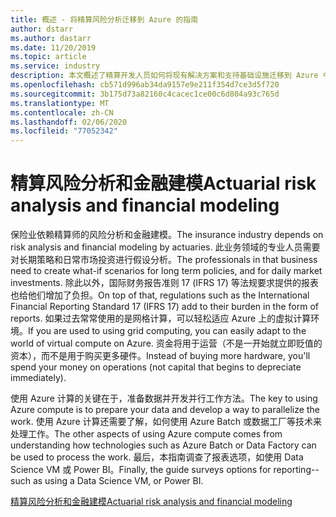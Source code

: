 ```yaml
---
title: 概述 - 将精算风险分析迁移到 Azure 的指南
author: dstarr
ms.author: dastarr
ms.date: 11/20/2019
ms.topic: article
ms.service: industry
description: 本文概述了精算开发人员如何将现有解决方案和支持基础设施迁移到 Azure 中。
ms.openlocfilehash: cb571d996ab34da9157e9e211f354d7ce3d5f720
ms.sourcegitcommit: 3b175d73a82160c4cacec1ce00c6d804a93c765d
ms.translationtype: MT
ms.contentlocale: zh-CN
ms.lasthandoff: 02/06/2020
ms.locfileid: "77052342"
---
```

# <a name="actuarial-risk-analysis-and-financial-modeling"></a><span data-ttu-id="ead27-103">精算风险分析和金融建模</span><span class="sxs-lookup"><span data-stu-id="ead27-103">Actuarial risk analysis and financial modeling</span></span>

<span data-ttu-id="ead27-104">保险业依赖精算师的风险分析和金融建模。</span><span class="sxs-lookup"><span data-stu-id="ead27-104">The insurance industry depends on risk analysis and financial modeling by actuaries.</span></span> <span data-ttu-id="ead27-105">此业务领域的专业人员需要对长期策略和日常市场投资进行假设分析。</span><span class="sxs-lookup"><span data-stu-id="ead27-105">The professionals in that business need to create what-if scenarios for long term policies, and for daily market investments.</span></span> <span data-ttu-id="ead27-106">除此以外，国际财务报告准则 17 (IFRS 17) 等法规要求提供的报表也给他们增加了负担。</span><span class="sxs-lookup"><span data-stu-id="ead27-106">On top of that, regulations such as the International Financial Reporting Standard 17 (IFRS 17) add to their burden in the form of reports.</span></span> <span data-ttu-id="ead27-107">如果过去常常使用的是网格计算，可以轻松适应 Azure 上的虚拟计算环境。</span><span class="sxs-lookup"><span data-stu-id="ead27-107">If you are used to using grid computing, you can easily adapt to the world of virtual compute on Azure.</span></span> <span data-ttu-id="ead27-108">资金将用于运营（不是一开始就立即贬值的资本），而不是用于购买更多硬件。</span><span class="sxs-lookup"><span data-stu-id="ead27-108">Instead of buying more hardware, you'll spend your money on operations (not capital that begins to depreciate immediately).</span></span>

<span data-ttu-id="ead27-109">使用 Azure 计算的关键在于，准备数据并开发并行工作方法。</span><span class="sxs-lookup"><span data-stu-id="ead27-109">The key to using Azure compute is to prepare your data and develop a way to parallelize the work.</span></span> <span data-ttu-id="ead27-110">使用 Azure 计算还需要了解，如何使用 Azure Batch 或数据工厂等技术来处理工作。</span><span class="sxs-lookup"><span data-stu-id="ead27-110">The other aspects of using Azure compute comes from understanding how technologies such as Azure Batch or Data Factory can be used to process the work.</span></span> <span data-ttu-id="ead27-111">最后，本指南调查了报表选项，如使用 Data Science VM 或 Power BI。</span><span class="sxs-lookup"><span data-stu-id="ead27-111">Finally, the guide surveys options for reporting--such as using a Data Science VM, or Power BI.</span></span>

[<span data-ttu-id="ead27-112">精算风险分析和金融建模</span><span class="sxs-lookup"><span data-stu-id="ead27-112">Actuarial risk analysis and financial modeling</span></span>](/azure/industry/financial/actuarial-risk-analysis-and-financial-modeling-solution-guide?WT.mc_id=overview-docs-dastarr)